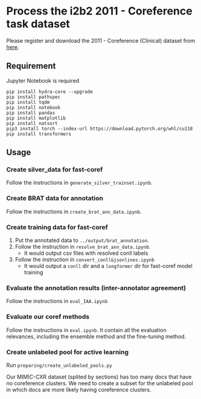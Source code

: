 # Process the i2b2 2011 - Coreference task dataset

Please register and download the 2011 - Coreference (Clinical) dataset from [here](https://portal.dbmi.hms.harvard.edu/projects/n2c2-nlp/).

## Requirement

Jupyter Notebook is required

```
pip install hydra-core --upgrade
pip install pathspec
pip install tqdm 
pip install notebook
pip install pandas
pip install matplotlib
pip install natsort
pip3 install torch --index-url https://download.pytorch.org/whl/cu118
pip install transformers
```

## Usage

### Create silver_data for fast-coref

Follow the instructions in `generate_silver_trainset.ipynb`.

### Create BRAT data for annotation

Follow the instructions in `create_brat_ann_data.ipynb`.

### Create training data for fast-coref

1. Put the annotated data to `../output/brat_annotation`.
2. Follow the instruction in `resolve_brat_ann_data.ipynb`.
   - It would output csv files with resolved conll labels
3. Follow the instruction in `convert_conll&jsonlines.ipynb`
   - It would output a `conll` dir and a `longformer` dir for fast-coref model training

### Evaluate the annotation results (inter-annotator agreement)

Follow the instructions in `eval_IAA.ipynb`

### Evaluate our coref methods

Follow the instructions in `eval.ipynb`. It contain all the evaluation relevances, including the ensemble method and the fine-tuning method.

### Create unlabeled pool for active learning

Run `preparing/create_unlabeled_pools.py`

Our MIMIC-CXR dataset (splited by sections) has too many docs that have no coreference clusters. We need to create a subset for the unlabeled pool in which docs are more likely having coreference clusters.
